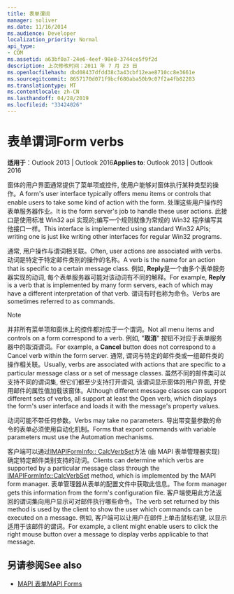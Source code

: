 ```yaml
---
title: 表单谓词
manager: soliver
ms.date: 11/16/2014
ms.audience: Developer
localization_priority: Normal
api_type:
- COM
ms.assetid: a63bf0a7-24e6-4eef-98e8-3744ce5f9f2d
description: 上次修改时间：2011 年 7 月 23 日
ms.openlocfilehash: dbd08437dfdd38c3a43cbf12eae8710cc8e3661e
ms.sourcegitcommit: 8657170d071f9bcf680aba50b9c07f2a4fb82283
ms.translationtype: MT
ms.contentlocale: zh-CN
ms.lasthandoff: 04/28/2019
ms.locfileid: "33424026"
---
```

# <a name="form-verbs"></a><span data-ttu-id="3df60-103">表单谓词</span><span class="sxs-lookup"><span data-stu-id="3df60-103">Form verbs</span></span>

<span data-ttu-id="3df60-104">**适用于**：Outlook 2013 | Outlook 2016</span><span class="sxs-lookup"><span data-stu-id="3df60-104">**Applies to**: Outlook 2013 | Outlook 2016</span></span> 
  
<span data-ttu-id="3df60-105">窗体的用户界面通常提供了菜单项或控件, 使用户能够对窗体执行某种类型的操作。</span><span class="sxs-lookup"><span data-stu-id="3df60-105">A form's user interface typically offers menu items or controls that enable users to take some kind of action with the form.</span></span> <span data-ttu-id="3df60-106">处理这些用户操作的表单服务器作业。</span><span class="sxs-lookup"><span data-stu-id="3df60-106">It is the form server's job to handle these user actions.</span></span> <span data-ttu-id="3df60-107">此接口是使用标准 Win32 api 实现的;编写一个规则就像为常规的 Win32 程序编写其他接口一样。</span><span class="sxs-lookup"><span data-stu-id="3df60-107">This interface is implemented using standard Win32 APIs; writing one is just like writing other interfaces for regular Win32 programs.</span></span>
  
<span data-ttu-id="3df60-108">通常, 用户操作与谓词相关联。</span><span class="sxs-lookup"><span data-stu-id="3df60-108">Often, user actions are associated with verbs.</span></span> <span data-ttu-id="3df60-109">动词是特定于特定邮件类别的操作的名称。</span><span class="sxs-lookup"><span data-stu-id="3df60-109">A verb is the name for an action that is specific to a certain message class.</span></span> <span data-ttu-id="3df60-110">例如, **Reply**是一个由多个表单服务器实现的动词, 每个表单服务器可能对该动词有不同的解释。</span><span class="sxs-lookup"><span data-stu-id="3df60-110">For example, **Reply** is a verb that is implemented by many form servers, each of which may have a different interpretation of that verb.</span></span> <span data-ttu-id="3df60-111">谓词有时也称为命令。</span><span class="sxs-lookup"><span data-stu-id="3df60-111">Verbs are sometimes referred to as commands.</span></span> 
  
> [!NOTE]
> <span data-ttu-id="3df60-112">并非所有菜单项和窗体上的控件都对应于一个谓词。</span><span class="sxs-lookup"><span data-stu-id="3df60-112">Not all menu items and controls on a form correspond to a verb.</span></span> <span data-ttu-id="3df60-113">例如, "**取消**" 按钮不对应于表单服务器中的取消谓词。</span><span class="sxs-lookup"><span data-stu-id="3df60-113">For example, a **Cancel** button does not correspond to a Cancel verb within the form server.</span></span> <span data-ttu-id="3df60-114">通常, 谓词与特定的邮件类或一组邮件类的操作相关联。</span><span class="sxs-lookup"><span data-stu-id="3df60-114">Usually, verbs are associated with actions that are specific to a particular message class or a set of message classes.</span></span> <span data-ttu-id="3df60-115">虽然不同的邮件类可以支持不同的谓词集, 但它们都至少支持打开谓词, 该谓词显示窗体的用户界面, 并使用邮件的属性值加载该窗体。</span><span class="sxs-lookup"><span data-stu-id="3df60-115">Although different message classes can support different sets of verbs, all support at least the Open verb, which displays the form's user interface and loads it with the message's property values.</span></span> 
  
<span data-ttu-id="3df60-116">动词可能不带任何参数。</span><span class="sxs-lookup"><span data-stu-id="3df60-116">Verbs may take no parameters.</span></span> <span data-ttu-id="3df60-117">导出带变量参数的命令的表单必须使用自动化机制。</span><span class="sxs-lookup"><span data-stu-id="3df60-117">Forms that export commands with variable parameters must use the Automation mechanisms.</span></span>
  
<span data-ttu-id="3df60-118">客户端可以通过[IMAPIFormInfo:: CalcVerbSet](imapiforminfo-calcverbset.md)方法 (由 MAPI 表单管理器实现) 确定特定邮件类别支持的动词。</span><span class="sxs-lookup"><span data-stu-id="3df60-118">Clients can determine which verbs are supported by a particular message class through the [IMAPIFormInfo::CalcVerbSet](imapiforminfo-calcverbset.md) method, which is implemented by the MAPI form manager.</span></span> <span data-ttu-id="3df60-119">表单管理器从表单的配置文件中获取此信息。</span><span class="sxs-lookup"><span data-stu-id="3df60-119">The form manager gets this information from the form's configuration file.</span></span> <span data-ttu-id="3df60-120">客户端使用此方法返回的谓词集向用户显示可对邮件执行哪些命令。</span><span class="sxs-lookup"><span data-stu-id="3df60-120">The verb set returned by this method is used by the client to show the user which commands can be executed on a message.</span></span> <span data-ttu-id="3df60-121">例如, 客户端可以让用户在邮件上单击鼠标右键, 以显示适用于该邮件的谓词。</span><span class="sxs-lookup"><span data-stu-id="3df60-121">For example, a client might enable users to click the right mouse button over a message to display verbs applicable to that message.</span></span> 
  
## <a name="see-also"></a><span data-ttu-id="3df60-122">另请参阅</span><span class="sxs-lookup"><span data-stu-id="3df60-122">See also</span></span>

- [<span data-ttu-id="3df60-123">MAPI 表单</span><span class="sxs-lookup"><span data-stu-id="3df60-123">MAPI Forms</span></span>](mapi-forms.md)

